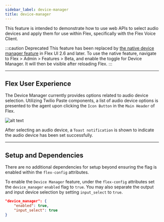 ```yaml
---
sidebar_label: device-manager
title: device-manager
---
```


This feature is intended to demonstrate how to use web APIs to select audio devices and apply them for use within Flex, specifically with the Flex Voice Client.

:::caution Deprecated
This feature has been replaced by [the native device manager feature](https://www.twilio.com/docs/flex/end-user-guide/initial-audio-device-check#how-do-i-switch-audio-devices-public-beta) in Flex UI 2.6 and later. To use the native feature, navigate to Flex > Admin > Features > Beta, and enable the toggle for Device Manager. It will then be visible after reloading Flex.
:::

---

## Flex User Experience

The Device Manager currently provides options related to audio device selection. Utilizing Twilio Paste components, a list of audio device options is presented to the agent upon clicking the `Icon Button` in the `Main Header` of Flex.

![alt text](/img/features/device-manager/DeviceManagerMenu.gif)

After selecting an audio device, a `Toast notification` is shown to indicate the audio device has been set successfully.

---

## Setup and Dependencies

There are no additional dependencies for setup beyond ensuring the flag is enabled within the `flex-config` attributes.

To enable the `Device Manager` feature, under the `flex-config` attributes set the `device_manager` `enabled` flag to `true`. You may also separate the output and input device selection by setting `input_select` to `true`.

```json
"device_manager": {
    "enabled": true,
    "input_select": true
}
```
